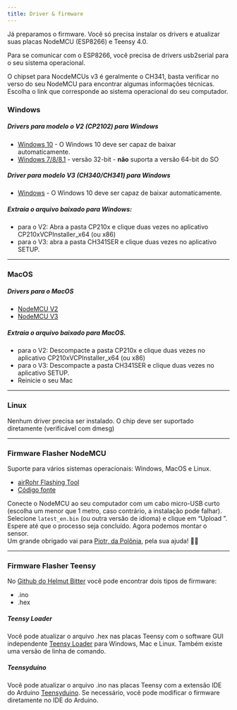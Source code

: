 ```yaml
---
title: Driver & firmware
---
```


Já preparamos o firmware. Você só precisa instalar os drivers e atualizar suas placas NodeMCU (ESP8266) e Teensy 4.0.

Para se comunicar com o ESP8266, você precisa de drivers usb2serial para o seu sistema operacional.

O chipset para NocdeMCUs v3 é geralmente o CH341, basta verificar no verso do seu NodeMCU para encontrar algumas informações técnicas. Escolha o link que corresponde ao sistema operacional do seu computador.

### Windows

##### Drivers para modelo o V2 (CP2102) para Windows
* [Windows 10](https://www.silabs.com/documents/public/software/CP210x_Universal_Windows_Driver.zip) - O Windows 10 deve ser capaz de baixar automaticamente.
* [Windows 7/8/8.1](https://www.silabs.com/documents/public/software/CP210x_Windows_Drivers.zip) - versão 32-bit - **não** suporta a versão 64-bit do SO

##### Driver para modelo V3 (CH340/CH341) para Windows
* [Windows](http://www.wch.cn/downloads/file/5.html) - O Windows 10 deve ser capaz de baixar automaticamente.

##### Extraia o arquivo baixado para Windows:
* para o V2: Abra a pasta CP210x e clique duas vezes no aplicativo CP210xVCPInstaller_x64 (ou x86)
* para o V3: abra a pasta CH341SER e clique duas vezes no aplicativo SETUP.

---

### MacOS

##### Drivers para o MacOS
* [NodeMCU V2](https://www.silabs.com/documents/public/software/Mac_OSX_VCP_Driver.zip )
* [NodeMCU V3](http://www.wch.cn/downloads/file/178.html) 

#####  Extraia o arquivo baixado para MacOS.
* para o V2: Descompacte a pasta CP210x e clique duas vezes no aplicativo CP210xVCPInstaller_x64 (ou x86)
* para o V3: Descompacte a pasta CH341SER e clique duas vezes no aplicativo SETUP.
* Reinicie o seu Mac

---

### Linux
Nenhum driver precisa ser instalado. O chip deve ser suportado diretamente (verificável com dmesg)

---
### Firmware Flasher NodeMCU
Suporte para vários sistemas operacionais: Windows, MacOS e Linux.

* [airRohr Flashing Tool](http://firmware.sensor.community/airrohr/flashing-tool/)
* [Código fonte](https://github.com/opendata-stuttgart/airrohr-firmware-flasher/)

Conecte o NodeMCU ao seu computador com um cabo micro-USB curto (escolha um menor que 1 metro, caso contrário, a instalação pode falhar). Selecione `latest_en.bin` (ou outra versão de idioma) e clique em “Upload ”.
Espere até que o processo seja concluído. Agora podemos montar o sensor.
<br>
Um grande obrigado vai para [Piotr, da Polônia](https://dropbox.inf.re/), pela sua ajuda! 🙋‍♂️ 

---
### Firmware Flasher Teensy
No [Github do Helmut Bitter](https://github.com/hbitter/DNMS/tree/master/Firmware) você pode encontrar dois tipos de firmware:
* .ino
* .hex

#####  Teensy Loader
Você pode atualizar o arquivo .hex nas placas Teensy com o software GUI independente [Teensy Loader](https://www.pjrc.com/teensy/loader.html) para Windows, Mac e Linux.
Também existe uma versão de linha de comando.

#####  Teensyduino
Você pode atualizar o arquivo .ino nas placas Teensy com a extensão IDE do Arduino [Teensyduino](https://www.pjrc.com/teensy/teensyduino.html).
Se necessário, você pode modificar o firmware diretamente no IDE do Arduino.